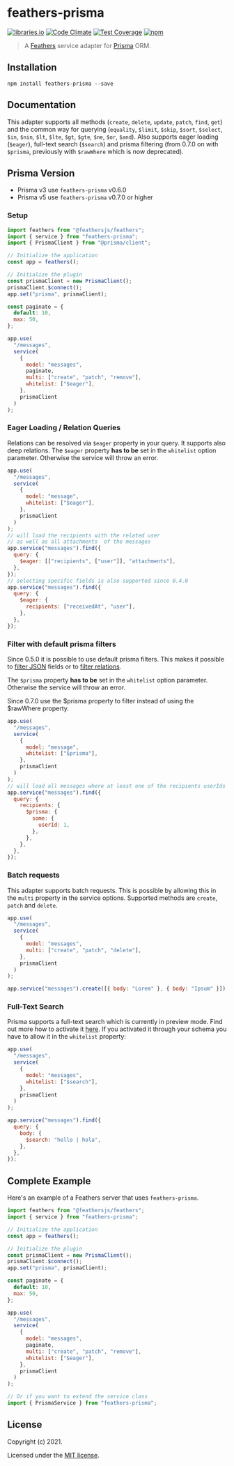 # feathers-prisma

[![libraries.io](https://img.shields.io/librariesio/release/npm/feathers-prisma)](https://libraries.io/npm/feathers-prisma)
[![Code Climate](https://codeclimate.com/github/ps73/feathers-prisma/badges/gpa.svg)](https://codeclimate.com/github/ps73/feathers-prisma)
[![Test Coverage](https://codeclimate.com/github/ps73/feathers-prisma/badges/coverage.svg)](https://codeclimate.com/github/ps73/feathers-prisma/coverage)
[![npm](https://img.shields.io/npm/v/feathers-prisma.svg?maxAge=3600)](https://www.npmjs.com/package/feathers-prisma)

> A [Feathers](https://feathersjs.com) service adapter for [Prisma](prisma.io) ORM.

## Installation

```
npm install feathers-prisma --save
```

## Documentation

This adapter supports all methods (`create`, `delete`, `update`, `patch`, `find`, `get`) and the common way for querying (`equality`, `$limit`, `$skip`, `$sort`, `$select`, `$in`, `$nin`, `$lt`, `$lte`, `$gt`, `$gte`, `$ne`, `$or`, `$and`). Also supports eager loading (`$eager`), full-text search (`$search`) and prisma filtering (from 0.7.0 on with `$prisma`, previously with `$rawWhere` which is now deprecated).

## Prisma Version

- Prisma v3 use `feathers-prisma` v0.6.0
- Prisma v5 use `feathers-prisma` v0.7.0 or higher

### Setup

```js
import feathers from "@feathersjs/feathers";
import { service } from "feathers-prisma";
import { PrismaClient } from "@prisma/client";

// Initialize the application
const app = feathers();

// Initialize the plugin
const prismaClient = new PrismaClient();
prismaClient.$connect();
app.set("prisma", prismaClient);

const paginate = {
  default: 10,
  max: 50,
};

app.use(
  "/messages",
  service(
    {
      model: "messages",
      paginate,
      multi: ["create", "patch", "remove"],
      whitelist: ["$eager"],
    },
    prismaClient
  )
);
```

### Eager Loading / Relation Queries

Relations can be resolved via `$eager` property in your query. It supports also deep relations. The `$eager` property **has to be** set in the `whitelist` option parameter. Otherwise the service will throw an error.

```js
app.use(
  "/messages",
  service(
    {
      model: "message",
      whitelist: ["$eager"],
    },
    prismaClient
  )
);
// will load the recipients with the related user
// as well as all attachments  of the messages
app.service("messages").find({
  query: {
    $eager: [["recipients", ["user"]], "attachments"],
  },
});
// selecting specific fields is also supported since 0.4.0
app.service("messages").find({
  query: {
    $eager: {
      recipients: ["receivedAt", "user"],
    },
  },
});
```

### Filter with default prisma filters

Since 0.5.0 it is possible to use default prisma filters. This makes it possible to [filter JSON](https://www.prisma.io/docs/concepts/components/prisma-client/working-with-fields/working-with-json-fields) fields or to [filter relations](https://www.prisma.io/docs/concepts/components/prisma-client/relation-queries#relation-filters).

The `$prisma` property **has to be** set in the `whitelist` option parameter. Otherwise the service will throw an error.

Since 0.7.0 use the $prisma property to filter instead of using the $rawWhere property.

```js
app.use(
  "/messages",
  service(
    {
      model: "message",
      whitelist: ["$prisma"],
    },
    prismaClient
  )
);
// will load all messages where at least one of the recipients userIds is equal 1
app.service("messages").find({
  query: {
    recipients: {
      $prisma: {
        some: {
          userId: 1,
        },
      },
    },
  },
});
```

### Batch requests

This adapter supports batch requests. This is possible by allowing this in the `multi` property in the service options. Supported methods are `create`, `patch` and `delete`.

```js
app.use(
  "/messages",
  service(
    {
      model: "messages",
      multi: ["create", "patch", "delete"],
    },
    prismaClient
  )
);

app.service("messages").create([{ body: "Lorem" }, { body: "Ipsum" }]);
```

### Full-Text Search

Prisma supports a full-text search which is currently in preview mode. Find out more how to activate it [here](https://www.prisma.io/docs/concepts/components/prisma-client/full-text-search). If you activated it through your schema you have to allow it in the `whitelist` property:

```js
app.use(
  "/messages",
  service(
    {
      model: "messages",
      whitelist: ["$search"],
    },
    prismaClient
  )
);

app.service("messages").find({
  query: {
    body: {
      $search: "hello | hola",
    },
  },
});
```

## Complete Example

Here's an example of a Feathers server that uses `feathers-prisma`.

```js
import feathers from "@feathersjs/feathers";
import { service } from "feathers-prisma";

// Initialize the application
const app = feathers();

// Initialize the plugin
const prismaClient = new PrismaClient();
prismaClient.$connect();
app.set("prisma", prismaClient);

const paginate = {
  default: 10,
  max: 50,
};

app.use(
  "/messages",
  service(
    {
      model: "messages",
      paginate,
      multi: ["create", "patch", "remove"],
      whitelist: ["$eager"],
    },
    prismaClient
  )
);
```

```js
// Or if you want to extend the service class
import { PrismaService } from "feathers-prisma";
```

## License

Copyright (c) 2021.

Licensed under the [MIT license](LICENSE).
